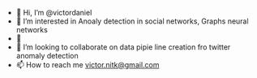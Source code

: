 - 👋 Hi, I’m @victordaniel
- 👀 I’m interested in Anoaly detection in social networks, Graphs neural networks
- 🌱 
- 💞️ I’m looking to collaborate on  data pipie line creation fro twitter anomaly detection
- 📫 How to reach me victor.nitk@gmail.com

<!---
victordaniel/victordaniel is a ✨ special ✨ repository because its `README.md` (this file) appears on your GitHub profile.
You can click the Preview link to take a look at your changes.
--->
